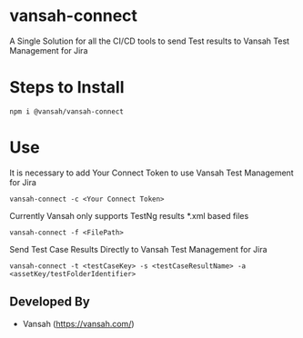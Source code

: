 # vansah-connect
<p>A Single Solution for all the CI/CD tools to send Test results to Vansah Test Management for Jira</p>

# Steps to Install
```
npm i @vansah/vansah-connect
```
# Use
<p>It is necessary to add Your Connect Token to use Vansah Test Management for Jira</p>

```
vansah-connect -c <Your Connect Token>
```

<p>Currently Vansah only supports TestNg results *.xml based files</p>

```
vansah-connect -f <FilePath> 

```

<p>Send Test Case Results Directly to Vansah Test Management for Jira</p>

```
vansah-connect -t <testCaseKey> -s <testCaseResultName> -a <assetKey/testFolderIdentifier>

```

## Developed By

* Vansah (https://vansah.com/)
